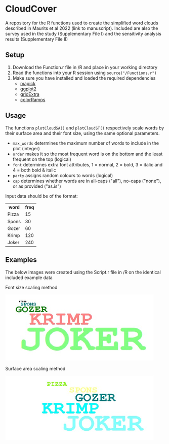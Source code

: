<!DOCTYPE html>
<html>
<body>
<h1>CloudCover</h1>

<p>A repository for the R functions used to create the simplified word clouds described in Maurits et al 2022 (link to manuscript).
	Included are also the survey used in the study (Supplementary File I) and the sensitivity analysis results (Supplementary File II)</p>

<h2>Setup</h2>

<ol>
	<li>Download the Function.r file in /R and place in your working directory</li>
	<li>Read the functions into your R session using <code>source("/Functions.r")</code></li>
	<li>Make sure you have installed and loaded the required dependencies
	<ul>
		<li><a href="https://cran.r-project.org/web/packages/magick/index.html">magick</a></li>
		<li><a href="https://cran.r-project.org/web/packages/ggplot2/index.html">ggplot2</a></li>
		<li><a href="https://cran.r-project.org/web/packages/gridExtra/index.html">gridExtra</a></li>
		<li><a href="https://cran.r-project.org/web/packages/colorRamps/index.html">colorRamps</a></li>
		</ul>
	</li>
</ol>

<h2>Usage</h2>
<p>The functions <code>plotCloudSA()</code> and <code>plotCloudST()</code> respectively scale words by their surface area and their font size, using the same optional parameters.</p>

<ul>
	<li><code>max_words</code> determines the maximum number of words to include in the plot (integer)</li>
	<li><code>order</code> makes it so the most frequent word is on the bottom and the least frequent on the top (logical)</li>
	<li><code>font</code> determines extra font attributes, 1 = normal, 2 = bold, 3 = italic and 4 = both bold & italic</li>
	<li><code>party</code> assigns random colours to words (logical)</li>
	<li><code>cap</code> determines whether words are in all-caps ("all"), no-caps ("none"), or as provided ("as.is")</li>
</ul>

<p>Input data should be of the format:</p>
<table>
	<tr>
		<th>word</th>
		<th>freq</th>
	</tr>
	<tr>
		<td>Pizza</td>
		<td>15</td>
	</tr>
	<tr>
		<td>Spons</td>
		<td>30</td>
	</tr>
	<tr>
		<td>Gozer</td>
		<td>60</td>
	</tr>
	<tr>
		<td>Krimp</td>
		<td>120</td>
	</tr>
	<tr>
		<td>Joker</td>
		<td>240</td>
	</tr>
</table>

<h2>Examples</h2>
<p>The below images were created using the Script.r file in /R on the identical included example data</p>
<p>Font size scaling method</p>
<img src="/images/ex_font_size.png">
<p>Surface area scaling method</p>
<img src="/images/ex_surface_area.png">

</body>
</html>
